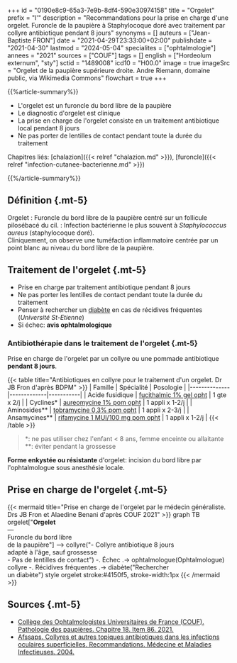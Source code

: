 +++
id = "0190e8c9-65a3-7e9b-8df4-590e30974158"
title = "Orgelet"
prefix = "l'"
description = "Recommandations pour la prise en charge d'une orgelet. Furoncle de la paupière à Staphylocoque doré avec traitement par collyre antibiotique pendant 8 jours"
synonyms = []
auteurs = ["Jean-Baptiste FRON"]
date = "2021-04-29T23:33:00+02:00"
publishdate = "2021-04-30"
lastmod = "2024-05-04"
specialites = ["ophtalmologie"]
annees = "2021"
sources = ["COUF"]
tags = []
english = ["Hordeolum externum", "sty"]
sctid = "1489008"
icd10 = "H00.0"
image = true
imageSrc = "Orgelet de la paupière supérieure droite. Andre Riemann, domaine public, via Wikimedia Commons"
flowchart = true
+++

{{%article-summary%}}

- L'orgelet est un furoncle du bord libre de la paupière
- Le diagnostic d'orgelet est clinique
- La prise en charge de l'orgelet consiste en un traitement antibiotique local pendant 8 jours
- Ne pas porter de lentilles de contact pendant toute la durée du traitement

Chapitres liés: [chalazion]({{< relref "chalazion.md" >}}), [furoncle]({{< relref "infection-cutanee-bacterienne.md" >}})

{{%/article-summary%}}

## Définition {.mt-5}

Orgelet
: Furoncle du bord libre de la paupière centré sur un follicule pilosébacé du cil.
: Infection bactérienne le plus souvent à *Staphylococcus aureus* (staphylocoque doré).  
Cliniquement, on observe une tuméfaction inflammatoire centrée par un point blanc au niveau du bord libre de la paupière.

## Traitement de l'orgelet {.mt-5}

- Prise en charge par traitement antibiotique pendant 8 jours
- Ne pas porter les lentilles de contact pendant toute la durée du traitement
- Penser à rechercher un [diabète](/tags/diabete/) en cas de récidives fréquentes (*Université St-Etienne*)
- Si échec: **avis ophtalmologique**

### Antibiothérapie dans le traitement de l'orgelet {.mt-5}

Prise en charge de l'orgelet par un collyre ou une pommade antibiotique **pendant 8 jours**.

{{< table title="Antibiotiques en collyre pour le traitement d'un orgelet. Dr JB Fron d'après BDPM" >}}
| Famille      | Spécialité  | Posologie |
|--------------|-------------|-----------|
| Acide fusidique | [fucithalmic 1% gel opht](https://base-donnees-publique.medicaments.gouv.fr/affichageDoc.php?specid=69088419&typedoc=R) | 1 gte x 2/j |
| Cyclines*     | [aureomycine 1% pom opht](https://base-donnees-publique.medicaments.gouv.fr/affichageDoc.php?specid=65889234&typedoc=R) | 1 appli x 1-2/j |
| Aminosides**  | [tobramycine 0,3% pom opht](https://base-donnees-publique.medicaments.gouv.fr/affichageDoc.php?specid=61621356&typedoc=R) | 1 appli x 2-3/j |
| Ansamycines**  | [rifamycine 1 MUI/100 mg pom opht](https://base-donnees-publique.medicaments.gouv.fr/affichageDoc.php?specid=68760013&typedoc=R) | 1 appli x 1-2/j |
{{< /table >}}

> *: ne pas utiliser chez l'enfant < 8 ans, femme enceinte ou allaitante  
  **: éviter pendant la grossesse

**Forme enkystée ou résistante** d'orgelet: incision du bord libre par l'ophtalmologue sous anesthésie locale.

## Prise en charge de l'orgelet {.mt-5}

{{< mermaid title="Prise en charge de l'orgelet par le médecin généraliste. Drs JB Fron et Alaedine Benani d'après COUF 2021" >}}
graph TB
  orgelet["<b>Orgelet</b><br>—<br>Furoncle du bord libre<br>de la paupière"] --> collyre("- Collyre antibiotique 8 jours<br>adapté à l'âge, sauf grossesse<br>- Pas de lentilles de contact") -. Échec .-> ophtalmologue(Ophtalmologue)
    collyre -. Récidives fréquentes .-> diabète("Rechercher<br>un diabète")
  style orgelet stroke:#4150f5, stroke-width:1px
{{< /mermaid >}}

## Sources {.mt-5}

- [Collège des Ophtalmologistes Universitaires de France (COUF). Pathologie des paupières. Chapitre 18. Item 86. 2021.](http://couf.fr/espace-etudiants/2eme-cycle-dcem/)
- [Afssaps. Collyres et autres topiques antibiotiques dans les infections oculaires superficielles. Recommandations. Médecine et Maladies Infectieuses. 2004.](https://www.sciencedirect.com/science/article/pii/S0399077X04002380)
